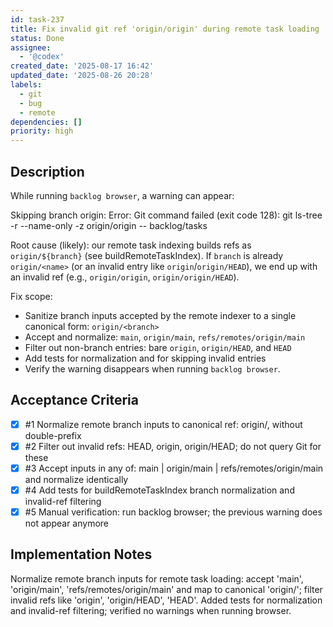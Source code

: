 ```yaml
---
id: task-237
title: Fix invalid git ref 'origin/origin' during remote task loading
status: Done
assignee:
  - '@codex'
created_date: '2025-08-17 16:42'
updated_date: '2025-08-26 20:28'
labels:
  - git
  - bug
  - remote
dependencies: []
priority: high
---
```


## Description

While running `backlog browser`, a warning can appear:

Skipping branch origin: Error: Git command failed (exit code 128): git ls-tree -r --name-only -z origin/origin -- backlog/tasks

Root cause (likely): our remote task indexing builds refs as `origin/${branch}` (see buildRemoteTaskIndex). If `branch` is already `origin/<name>` (or an invalid entry like `origin`/`origin/HEAD`), we end up with an invalid ref (e.g., `origin/origin`, `origin/origin/HEAD`).

Fix scope:
- Sanitize branch inputs accepted by the remote indexer to a single canonical form: `origin/<branch>`
- Accept and normalize: `main`, `origin/main`, `refs/remotes/origin/main`
- Filter out non-branch entries: bare `origin`, `origin/HEAD`, and `HEAD`
- Add tests for normalization and for skipping invalid entries
- Verify the warning disappears when running `backlog browser`.

## Acceptance Criteria
<!-- AC:BEGIN -->
- [x] #1 Normalize remote branch inputs to canonical ref: origin/<branch>, without double-prefix
- [x] #2 Filter out invalid refs: HEAD, origin, origin/HEAD; do not query Git for these
- [x] #3 Accept inputs in any of: main | origin/main | refs/remotes/origin/main and normalize identically
- [x] #4 Add tests for buildRemoteTaskIndex branch normalization and invalid-ref filtering
- [x] #5 Manual verification: run backlog browser; the previous warning does not appear anymore
<!-- AC:END -->

## Implementation Notes

Normalize remote branch inputs for remote task loading: accept 'main', 'origin/main', 'refs/remotes/origin/main' and map to canonical 'origin/<branch>'; filter invalid refs like 'origin', 'origin/HEAD', 'HEAD'. Added tests for normalization and invalid-ref filtering; verified no warnings when running browser.
